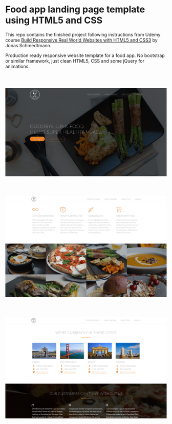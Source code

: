 # Food app landing page template using HTML5 and CSS

This repo contains the finished project following instructions from Udemy course [Build Responsive Real World Websites with HTML5 and CSS3](https://www.udemy.com/course/design-and-develop-a-killer-website-with-html5-and-css3/) by Jonas Schmedtmann.

Production ready responsive website template for a food app. No bootstrap or similar framework, just clean HTML5, CSS and some jQuery for animations.

### &nbsp;

![Omnifood landing](./screenshots/screenshot_landing-min.png)

### &nbsp;

![Omnifood features](./screenshots/screenshot_features-min.png)

### &nbsp;

![Omnifood cities](./screenshots/screenshot_cities-min.png)
